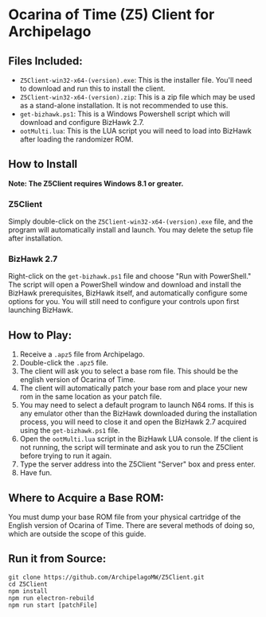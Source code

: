 # Ocarina of Time (Z5) Client for Archipelago
## Files Included:
- `Z5Client-win32-x64-(version).exe`: This is the installer file. You'll need to download and run this to install
the client.
- `Z5Client-win32-x64-(version).zip`: This is a zip file which may be used as a stand-alone installation. It
is not recommended to use this.
- `get-bizhawk.ps1`: This is a Windows Powershell script which will download and configure BizHawk 2.7.
- `ootMulti.lua`: This is the LUA script you will need to load into BizHawk after loading the randomizer ROM.

## How to Install
**Note: The Z5Client requires Windows 8.1 or greater.**

### Z5Client
Simply double-click on the `Z5Client-win32-x64-(version).exe` file, and the program will automatically install
and launch. You may delete the setup file after installation.

### BizHawk 2.7
Right-click on the `get-bizhawk.ps1` file and choose "Run with PowerShell." The script will open a PowerShell
window and download and install the BizHawk prerequisites, BizHawk itself, and automatically configure some
options for you. You will still need to configure your controls upon first launching BizHawk.

## How to Play:
1. Receive a `.apz5` file from Archipelago.
2. Double-click the `.apz5` file.
3. The client will ask you to select a base rom file. This should be the english version of Ocarina of Time.
4. The client will automatically patch your base rom and place your new rom in the same location as your patch file.
5. You may need to select a default program to launch N64 roms. If this is any emulator other than the BizHawk 
downloaded during the installation process, you will need to close it and open the BizHawk 2.7 acquired using the
`get-bizhawk.ps1` file.
6. Open the `ootMulti.lua` script in the BizHawk LUA console. If the client is not running, the script will
terminate and ask you to run the Z5Client before trying to run it again.
7. Type the server address into the Z5Client "Server" box and press enter.
8. Have fun.

## Where to Acquire a Base ROM:
You must dump your base ROM file from your physical cartridge of the English version of Ocarina of Time.
There are several methods of doing so, which are outside the scope of this guide.

## Run it from Source:
```shell
git clone https://github.com/ArchipelagoMW/Z5Client.git
cd Z5Client
npm install
npm run electron-rebuild
npm run start [patchFile]
```

